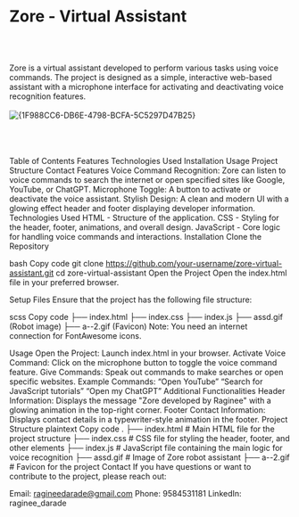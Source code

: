  <h1>Zore - Virtual Assistant </h1>

<br><br>
 
Zore is a virtual assistant developed to perform various tasks using voice commands. The project is designed as a simple, interactive web-based assistant with a microphone interface for activating and deactivating voice recognition features. <br><br>
 ![{1F988CC6-DB6E-4798-BCFA-5C5297D47B25}](https://github.com/user-attachments/assets/d89b455c-8f2a-4038-a43a-7ade1e07a775)

<br><br><br>
Table of Contents
Features
Technologies Used
Installation
Usage
Project Structure
Contact
Features
Voice Command Recognition: Zore can listen to voice commands to search the internet or open specified sites like Google, YouTube, or ChatGPT.
Microphone Toggle: A button to activate or deactivate the voice assistant.
Stylish Design: A clean and modern UI with a glowing effect header and footer displaying developer information.
Technologies Used
HTML - Structure of the application.
CSS - Styling for the header, footer, animations, and overall design.
JavaScript - Core logic for handling voice commands and interactions.
Installation
Clone the Repository

bash
Copy code
git clone https://github.com/your-username/zore-virtual-assistant.git
cd zore-virtual-assistant
Open the Project Open the index.html file in your preferred browser.

Setup Files Ensure that the project has the following file structure:

scss
Copy code
├── index.html
├── index.css
├── index.js
├── assd.gif (Robot image)
├── a--2.gif (Favicon)
Note: You need an internet connection for FontAwesome icons.

Usage
Open the Project: Launch index.html in your browser.
Activate Voice Command: Click on the microphone button to toggle the voice command feature.
Give Commands: Speak out commands to make searches or open specific websites.
Example Commands:
“Open YouTube”
“Search for JavaScript tutorials”
“Open my ChatGPT”
Additional Functionalities
Header Information: Displays the message "Zore developed by Raginee" with a glowing animation in the top-right corner.
Footer Contact Information: Displays contact details in a typewriter-style animation in the footer.
Project Structure
plaintext
Copy code
.
├── index.html       # Main HTML file for the project structure
├── index.css        # CSS file for styling the header, footer, and other elements
├── index.js         # JavaScript file containing the main logic for voice recognition
├── assd.gif         # Image of Zore robot assistant
├── a--2.gif         # Favicon for the project
Contact
If you have questions or want to contribute to the project, please reach out:

Email: ragineedarade@gmail.com
Phone: 9584531181
LinkedIn: raginee_darade
